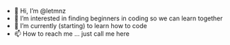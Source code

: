 - 👋 Hi, I’m @letmnz
- 👀 I’m interested in finding beginners in coding so we can learn together 
- 🌱 I’m currently (starting) to learn how to code
- 📫 How to reach me ... just call me here 

<!---
letmnz/letmnz is a ✨ special ✨ repository because its `README.md` (this file) appears on your GitHub profile.
You can click the Preview link to take a look at your changes.
--->
